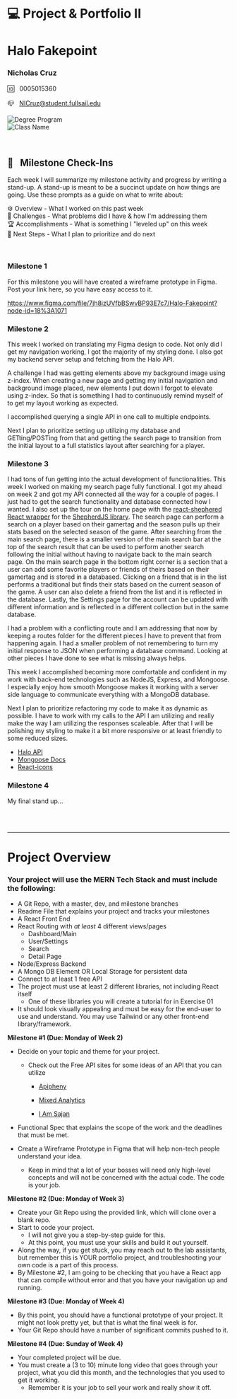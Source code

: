 
# 💻 Project & Portfolio II

# Halo Fakepoint

### Nicholas Cruz

🆔 &nbsp; 0005015360

📪 &nbsp; NICruz@student.fullsail.edu


![Degree Program](https://img.shields.io/badge/Degree-Web%20Development-orange?logo=gnometerminal)
<br>
![Class Name](https://img.shields.io/badge/Class-Project%20and%20Portfolio%20II-orange?logo=react)



<br>

## 📢 &nbsp; Milestone Check-Ins

Each week I will summarize my milestone activity and progress by writing a stand-up. A stand-up is meant to be a succinct update on how things are going. Use these prompts as a guide on what to write about:

⚙️ Overview - What I worked on this past week
<br>
🌵 Challenges - What problems did I have & how I'm addressing them
<br>
🏆 Accomplishments - What is something I "leveled up" on this week
<br>
🔮 Next Steps - What I plan to prioritize and do next

<br>

### Milestone 1

For this milestone you will have created a wireframe prototype in Figma.  Post your link here, so you have easy access to it.

https://www.figma.com/file/7jh8izUVfbBSwvBP93E7c7/Halo-Fakepoint?node-id=18%3A1071
### Milestone 2

This week I worked on translating my Figma design to code. Not only did I get my navigation working, I got the majority of my styling done. I also got my backend server setup and fetching from the Halo API.

A challenge I had was getting elements above my background image using z-index. When creating a new page and getting my initial navigation and background image placed, new elements I put down I forgot to elevate using z-index. So that is something I had to continuously remind myself of to get my layout working as expected.

I accomplished querying a single API in one call to multiple endpoints.

Next I plan to prioritize setting up utilizing my database and GETting/POSTing from that and getting the search page to transition from the initial layout to a full statistics layout after searching for a player.

### Milestone 3

I had tons of fun getting into the actual development of functionalities. This week I worked on making my search page fully functional. I got my ahead on week 2 and got my API connected all the way for a couple of pages. I just had to get the search functionality and database connected how I wanted. I also set up the tour on the home page with the [react-shephered React wrapper](https://github.com/shipshapecode/react-shepherd) for the [ShepherdJS library](https://shepherdjs.dev/). The search page can perform a search on a player based on their gamertag and the season pulls up their stats based on the selected season of the game. After searching from the main search page, there is a smaller version of the main search bar at the top of the search result that can be used to perform another search following the initial without having to navigate back to the main search page. On the main search page in the bottom right corner is a section that a user can add some favorite players or friends of theirs based on their gamertag and is stored in a databased. Clicking on a friend that is in the list performs a traditional but finds their stats based on the current season of the game. A user can also delete a friend from the list and it is reflected in the database. Lastly, the Settings page for the account can be updated with different information and is reflected in a different collection but in the same database.

I had a problem with a conflicting route and I am addressing that now by keeping a routes folder for the different pieces I have to prevent that from happening again. I had a smaller problem of not remembering to turn my initial response to JSON when performing a database command. Looking at other pieces I have done to see what is missing always helps.

This week I accomplished becoming more comfortable and confident in my work with back-end technologies such as NodeJS, Express, and Mongoose. I especially enjoy how smooth Mongoose makes it working with a server side language to communicate everything with a MongoDB database.

Next I plan to prioritize refactoring my code to make it as dynamic as possible. I have to work with my calls to the API I am utilizing and really make the way I am utilizing the responses scaleable. After that I will be polishing my styling to make it a bit more responsive or at least friendly to some reduced sizes.

- [Halo API](https://autocode.com/halo/)
- [Mongoose Docs](https://mongoosejs.com/)
- [React-icons](https://react-icons.github.io/react-icons)

### Milestone 4

My final stand up...

<br>
<br>
<hr/>

# Project Overview

### Your project will use the MERN Tech Stack and must include the following:

-   A Git Repo, with a master, dev, and milestone branches
-   Readme File that explains your project and tracks your milestones
-   A React Front End
-   React Routing with  _at least_  4 different views/pages
    -   Dashboard/Main
    -   User/Settings
    -   Search
    -   Detail Page
-   Node/Express Backend
-   A Mongo DB Element OR Local Storage for persistent data
-   Connect to at least 1 free API
-   The project must use at least 2 different libraries, not including React itself
    -   One of these libraries you will create a tutorial for in Exercise 01
-   It should look visually appealing and must be easy for the end-user to use and understand. You may use Tailwind or any other front-end library/framework.

**Milestone #1 (Due: Monday of Week 2)**

-   Decide on your topic and theme for your project.
    -   Check out the Free API sites for some ideas of an API that you can utilize
        -   [Apipheny](https://apipheny.io/free-api/)  
            
        -   [Mixed Analytics](https://mixedanalytics.com/blog/list-actually-free-open-no-auth-needed-apis/)  
            
        -   [I Am Sajan](https://iamsajan.com/free-api-without-an-api-key/)  
            
-   Functional Spec that explains the scope of the work and the deadlines that must be met.  
    
-   Create a Wireframe Prototype in Figma that will help non-tech people understand your idea.
    -   Keep in mind that a lot of your bosses will need only high-level concepts and will not be concerned with the actual code. The code is your job.

**Milestone #2 **(Due: Monday of Week 3)****

-   Create your Git Repo using the provided link, which will clone over a blank repo.
-   Start to code your project.
    -   I will not give you a step-by-step guide for this.
    -   At this point, you must use your skills and build it out yourself.
-   Along the way, if you get stuck, you may reach out to the lab assistants, but remember this is YOUR portfolio project, and troubleshooting your own code is a part of this process.
-   By Milestone #2, I am going to be checking that you have a React app that can compile without error and that you have your navigation up and running.

**Milestone #3 **(Due: Monday of Week 4)****

-   By this point, you should have a functional prototype of your project. It might not look pretty yet, but that is what the final week is for.
-   Your Git Repo should have a number of significant commits pushed to it.

**Milestone #4 **(Due: Sunday of Week 4)****

-   Your completed project will be due.
-   You must create a (3 to 10) minute long video that goes through your project, what you did this month, and the technologies that you used to get it working.
    -   Remember it is your job to sell your work and really show it off.
